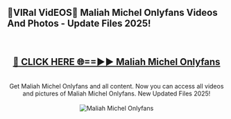 <h2>🔴VIRal VidEOS🔴 Maliah Michel Onlyfans Videos And Photos - Update Files 2025!</h2>
<br>
<div align="center">
<h2><a href="https://virallinks.top/odZfE0" rel="nofollow">🔴 CLICK HERE 🌐==►► Maliah Michel Onlyfans</a></h2>
<br>
Get Maliah Michel Onlyfans and all content. Now you can access all videos and pictures of Maliah Michel Onlyfans. New Updated Files 2025!
<br>
<br>
<a href="https://virallinks.top/odZfE0" rel="nofollow" data-target="animated-image.originalLink"><img src="https://i.imgur.com/dJHk4Zq.gif)" alt="Maliah Michel Onlyfans" style="max-width: 100%; display: inline-block;" data-target="animated-image.originalImage"></a>
</div>
<br>
